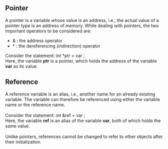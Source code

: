 ## Pointer
A pointer is a variable whose value is an address, i.e., the actual value of a pointer type is an address of memory. While dealing with pointers, the two important operators to be considered are:
- & : the address operator
- \* : the dereferencing (indirection) operator

Consider the statement: int \*ptr = var ;<br>
Here, the variable <strong>ptr</strong> is a pointer, which holds the address of the variable <strong>var</strong> as its value.


## Reference
A reference variable is an alias, i.e., another name for an already existing variable. The variable can therefore be referenced using either the variable name or the reference name.<br><br>
Consider the statement: int &ref = var ; <br>
Here, the variable <strong>ref</strong> is an alias of the variable <strong>var</strong>, both of which holds the same value.<br><br>
Unlike pointers, references cannot be changed to refer to other objects after their initialization.
